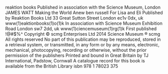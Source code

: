 reaktion books Published in association with the Science Museum, London JAMES WATT Making the World Anew ben russell For Lisa and Eli Published by Reaktion Books Ltd 33 Great Sutton Street London ec1v 0dx, uk www(1)eaktionbooks(1)o(1)k In association with Science Museum Exhibition Road London sw7 2dd, uk www(1)ciencemuseum(1)rg(1)k First published
!@#$%^
Copyright © scmg Enterprises Ltd 2014 Science Museum ® scmg All rights reserved No part of this publication may be reproduced, stored in a retrieval system, or transmitted, in any form or by any means, electronic, mechanical, photocopying, recording or otherwise, without the prior permission of the publishers Printed and bound in Great Britain  by TJ International, Padstow, Cornwall A catalogue record for this book is  available from the British Library isbn 978 1 78023 375
